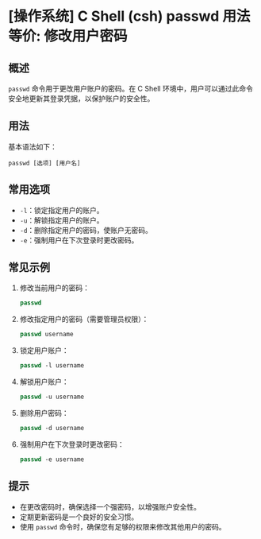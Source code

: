 # [操作系统] C Shell (csh) passwd 用法等价: 修改用户密码

## 概述
`passwd` 命令用于更改用户账户的密码。在 C Shell 环境中，用户可以通过此命令安全地更新其登录凭据，以保护账户的安全性。

## 用法
基本语法如下：
```
passwd [选项] [用户名]
```

## 常用选项
- `-l`：锁定指定用户的账户。
- `-u`：解锁指定用户的账户。
- `-d`：删除指定用户的密码，使账户无密码。
- `-e`：强制用户在下次登录时更改密码。

## 常见示例
1. 修改当前用户的密码：
   ```csh
   passwd
   ```

2. 修改指定用户的密码（需要管理员权限）：
   ```csh
   passwd username
   ```

3. 锁定用户账户：
   ```csh
   passwd -l username
   ```

4. 解锁用户账户：
   ```csh
   passwd -u username
   ```

5. 删除用户密码：
   ```csh
   passwd -d username
   ```

6. 强制用户在下次登录时更改密码：
   ```csh
   passwd -e username
   ```

## 提示
- 在更改密码时，确保选择一个强密码，以增强账户安全性。
- 定期更新密码是一个良好的安全习惯。
- 使用 `passwd` 命令时，确保您有足够的权限来修改其他用户的密码。